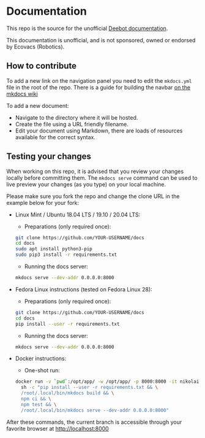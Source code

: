 # Documentation

This repo is the source for the unofficial [Deebot documentation](https://deebot.readthedocs.io/).

This documentation is unofficial, and is not sponsored, owned or endorsed by Ecovacs (Robotics).

## How to contribute

To add a new link on the navigation panel you need to edit the `mkdocs.yml` file in the root of the repo. There is a guide for building the navbar [on the mkdocs wiki](https://www.mkdocs.org/user-guide/configuration/#nav)

To add a new document:

- Navigate to the directory where it will be hosted.
- Create the file using a URL friendly filename.
- Edit your document using Markdown, there are loads of resources available for the correct syntax.

## Testing your changes

When working on this repo, it is advised that you review your changes locally before committing them. The `mkdocs serve` command can be used to live preview your changes (as you type) on your local machine.

Please make sure you fork the repo and change the clone URL in the example below for your fork:

- Linux Mint / Ubuntu 18.04 LTS / 19.10 / 20.04 LTS:

  - Preparations (only required once):

  ```bash
  git clone https://github.com/YOUR-USERNAME/docs
  cd docs
  sudo apt install python3-pip
  sudo pip3 install -r requirements.txt
  ```

  - Running the docs server:

  ```bash
  mkdocs serve --dev-addr 0.0.0.0:8000
  ```

- Fedora Linux instructions (tested on Fedora Linux 28):

  - Preparations (only required once):

  ```bash
  git clone https://github.com/YOUR-USERNAME/docs
  cd docs
  pip install --user -r requirements.txt
  ```

  - Running the docs server:

  ```bash
  mkdocs serve --dev-addr 0.0.0.0:8000
  ```

- Docker instructions:

  - One-shot run:

  ```bash
  docker run -v `pwd`:/opt/app/ -w /opt/app/ -p 8000:8000 -it nikolaik/python-nodejs:python3.7-nodejs12 \
    sh -c "pip install --user -r requirements.txt && \
    /root/.local/bin/mkdocs build && \
    npm ci && \
    npm test && \
    /root/.local/bin/mkdocs serve --dev-addr 0.0.0.0:8000"
  ```

After these commands, the current branch is accessible through your favorite browser at <http://localhost:8000>
